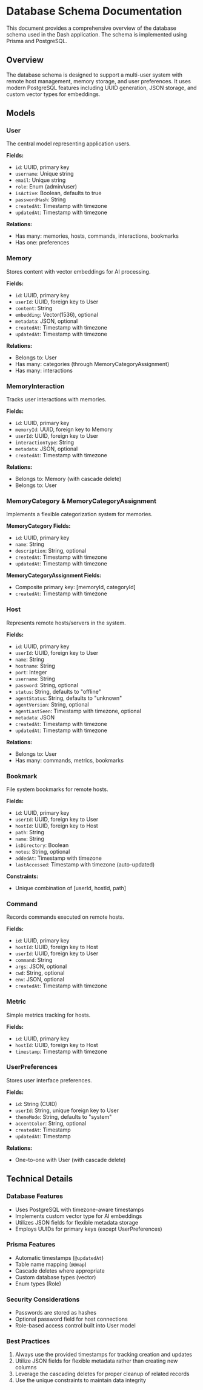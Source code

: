 # Database Schema Documentation

This document provides a comprehensive overview of the database schema used in the Dash application. The schema is implemented using Prisma and PostgreSQL.

## Overview

The database schema is designed to support a multi-user system with remote host management, memory storage, and user preferences. It uses modern PostgreSQL features including UUID generation, JSON storage, and custom vector types for embeddings.

## Models

### User
The central model representing application users.

**Fields:**
- `id`: UUID, primary key
- `username`: Unique string
- `email`: Unique string
- `role`: Enum (admin/user)
- `isActive`: Boolean, defaults to true
- `passwordHash`: String
- `createdAt`: Timestamp with timezone
- `updatedAt`: Timestamp with timezone

**Relations:**
- Has many: memories, hosts, commands, interactions, bookmarks
- Has one: preferences

### Memory
Stores content with vector embeddings for AI processing.

**Fields:**
- `id`: UUID, primary key
- `userId`: UUID, foreign key to User
- `content`: String
- `embedding`: Vector(1536), optional
- `metadata`: JSON, optional
- `createdAt`: Timestamp with timezone
- `updatedAt`: Timestamp with timezone

**Relations:**
- Belongs to: User
- Has many: categories (through MemoryCategoryAssignment)
- Has many: interactions

### MemoryInteraction
Tracks user interactions with memories.

**Fields:**
- `id`: UUID, primary key
- `memoryId`: UUID, foreign key to Memory
- `userId`: UUID, foreign key to User
- `interactionType`: String
- `metadata`: JSON, optional
- `createdAt`: Timestamp with timezone

**Relations:**
- Belongs to: Memory (with cascade delete)
- Belongs to: User

### MemoryCategory & MemoryCategoryAssignment
Implements a flexible categorization system for memories.

**MemoryCategory Fields:**
- `id`: UUID, primary key
- `name`: String
- `description`: String, optional
- `createdAt`: Timestamp with timezone
- `updatedAt`: Timestamp with timezone

**MemoryCategoryAssignment Fields:**
- Composite primary key: [memoryId, categoryId]
- `createdAt`: Timestamp with timezone

### Host
Represents remote hosts/servers in the system.

**Fields:**
- `id`: UUID, primary key
- `userId`: UUID, foreign key to User
- `name`: String
- `hostname`: String
- `port`: Integer
- `username`: String
- `password`: String, optional
- `status`: String, defaults to "offline"
- `agentStatus`: String, defaults to "unknown"
- `agentVersion`: String, optional
- `agentLastSeen`: Timestamp with timezone, optional
- `metadata`: JSON
- `createdAt`: Timestamp with timezone
- `updatedAt`: Timestamp with timezone

**Relations:**
- Belongs to: User
- Has many: commands, metrics, bookmarks

### Bookmark
File system bookmarks for remote hosts.

**Fields:**
- `id`: UUID, primary key
- `userId`: UUID, foreign key to User
- `hostId`: UUID, foreign key to Host
- `path`: String
- `name`: String
- `isDirectory`: Boolean
- `notes`: String, optional
- `addedAt`: Timestamp with timezone
- `lastAccessed`: Timestamp with timezone (auto-updated)

**Constraints:**
- Unique combination of [userId, hostId, path]

### Command
Records commands executed on remote hosts.

**Fields:**
- `id`: UUID, primary key
- `hostId`: UUID, foreign key to Host
- `userId`: UUID, foreign key to User
- `command`: String
- `args`: JSON, optional
- `cwd`: String, optional
- `env`: JSON, optional
- `createdAt`: Timestamp with timezone

### Metric
Simple metrics tracking for hosts.

**Fields:**
- `id`: UUID, primary key
- `hostId`: UUID, foreign key to Host
- `timestamp`: Timestamp with timezone

### UserPreferences
Stores user interface preferences.

**Fields:**
- `id`: String (CUID)
- `userId`: String, unique foreign key to User
- `themeMode`: String, defaults to "system"
- `accentColor`: String, optional
- `createdAt`: Timestamp
- `updatedAt`: Timestamp

**Relations:**
- One-to-one with User (with cascade delete)

## Technical Details

### Database Features
- Uses PostgreSQL with timezone-aware timestamps
- Implements custom vector type for AI embeddings
- Utilizes JSON fields for flexible metadata storage
- Employs UUIDs for primary keys (except UserPreferences)

### Prisma Features
- Automatic timestamps (`@updatedAt`)
- Table name mapping (`@@map`)
- Cascade deletes where appropriate
- Custom database types (vector)
- Enum types (Role)

### Security Considerations
- Passwords are stored as hashes
- Optional password field for host connections
- Role-based access control built into User model

### Best Practices
1. Always use the provided timestamps for tracking creation and updates
2. Utilize JSON fields for flexible metadata rather than creating new columns
3. Leverage the cascading deletes for proper cleanup of related records
4. Use the unique constraints to maintain data integrity
